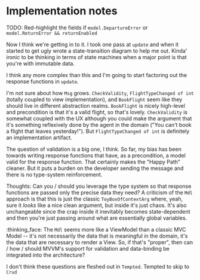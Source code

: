﻿# Implementation notes


TODO: Red-highlight the fields if `model.DepartureError` or `model.ReturnError && returnEnabled` 

Now I think we're getting in to it. I took one pass at `update` and when it started to get ugly wrote a state-transition
diagram to help me out. Kinda' ironic to be thinking in terms of state machines when a major point is that you're
with immutable data. 

I think any more complex than this and I'm going to start factoring out the response functions in `update`. 

I'm not sure about how `Msg` grows. `CheckValidity`, `FlightTypeChanged of int` (totally coupled to view implementation),
and `BookFlight` seem like they should live in different abstraction realms. `BookFlight` is nicely high-level and 
precondition is that it's a valid flight, so that's lovely. `CheckValidity` is somewhat coupled with the UX although you
could make the argument that it's something reflexively done by the agent in the domain ("You can't book a flight that leaves
yesterday!"). But `FlightTypeChanged of int` is definitely an implementation artifact. 

The question of validation is a big one, I think. So far, my bias has been towards writing response functions that have,
as a precondition, a model valid for the response function. That certainly makes the "Happy Path" cleaner. But it puts
a burden on the developer sending the message and there is no type-system reinforcement. 

Thoughts: Can you / should you leverage the type system so that response functions are passed only the precise data they 
need? A criticism of the `Mdl` approach is that this is just the classic `ToyBoxOfContextArg` where, yeah, sure it 
_looks_ like a nice clean argument, but inside it's just chaos. It's also unchangeable since the crap inside it inevitably
becomes state-dependent and then you're just passing around what are essentially global variables. 

:thinking_face: The `Mdl` seems more like a ViewModel than a classic MVC Model -- it's not necessarily the data that is 
meaningful in the domain, it's the data that are necessary to render a View. So, if that's "proper", then can / how / should
MVVM's support for validation and data-binding be integrated into the architecture?

I don't think these questions are fleshed out in `Tempted`. Tempted to skip to `Crud` 